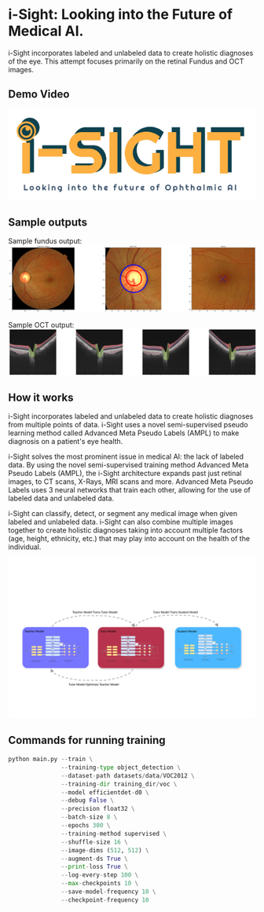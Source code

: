 # i-Sight: Looking into the Future of Medical AI.

i-Sight incorporates labeled and unlabeled data to create holistic diagnoses of the eye. This attempt focuses primarily on the retinal Fundus and OCT images.

## Demo Video

[![i-Sight Demo](https://github.com/IdeaKing/i-Sight/blob/main/g3doc/isight_logo.jpg)](https://youtu.be/09_SoDtCUDg)

## Sample outputs

Sample fundus output:
![Fundus](https://github.com/IdeaKing/i-Sight/blob/main/g3doc/full_out.png)

Sample OCT output:
![OCT](https://github.com/IdeaKing/i-Sight/blob/main/g3doc/output_oct_od.png)

## How it works

i-Sight incorporates labeled and unlabeled data to create holistic diagnoses from multiple points of data. i-Sight uses a novel semi-supervised pseudo learning method called Advanced Meta Pseudo Labels (AMPL) to make diagnosis on a patient's eye health. 

i-Sight solves the most prominent issue in medical AI: the lack of labeled data.
By using the novel semi-supervised training method Advanced Meta Pseudo Labels (AMPL), the i-Sight architecture expands past just retinal images, to CT scans, X-Rays, MRI scans and more. Advanced Meta Pseudo Labels uses 3 neural networks that train each other, allowing for the use of labeled data and unlabeled data.

i-Sight can classify, detect, or segment any medical image when given labeled and unlabeled data. i-Sight can also combine multiple images together to create holistic diagnoses taking into account multiple factors (age, height, ethnicity, etc.) that may play into account on the health of the individual.

![AMPL](https://github.com/IdeaKing/i-Sight/blob/main/g3doc/ampl.png)

## Commands for running training

```python
python main.py --train \
               --training-type object_detection \
               --dataset-path datasets/data/VOC2012 \
               --training-dir training_dir/voc \
               --model efficientdet-d0 \
               --debug False \
               --precision float32 \
               --batch-size 8 \
               --epochs 300 \
               --training-method supervised \
               --shuffle-size 16 \
               --image-dims (512, 512) \
               --augment-ds True \
               --print-loss True \
               --log-every-step 100 \
               --max-checkpoints 10 \
               --save-model-frequency 10 \
               --checkpoint-frequency 10
```
